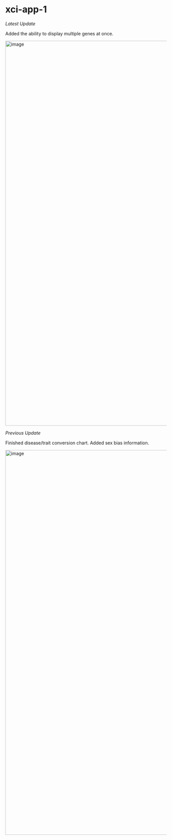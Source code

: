 # xci-app-1

*Latest Update*

Added the ability to display multiple genes at once.

<img width="1200" alt="image" 
src="https://user-images.githubusercontent.com/71516524/104219237-de8ba800-540b-11eb-9498-9c39c6d58c0a.png">

*Previous Update*

Finished disease/trait conversion chart. Added sex bias information.

<img width="1200" alt="image" 
src="https://user-images.githubusercontent.com/71516524/104213608-7c7b7480-5404-11eb-8b28-197b9aba24bb.png">